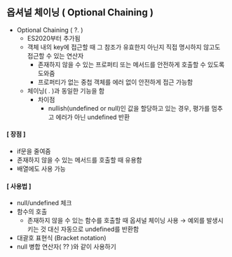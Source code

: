 ## 옵셔널 체이닝 ( Optional Chaining )
- Optional Chaining ( ?. )
  - ES2020부터 추가됨
  - 객체 내의 key에 접근할 때 그 참조가 유효한지 아닌지 직접 명시하지 않고도 접근할 수 있는 연산자
      - 존재하지 않을 수 있는 프로퍼티 또는 메서드를 안전하게 호출할 수 있도록 도와줌
      - 프로퍼티가 없는 중첩 객체를 에러 없이 안전하게 접근 가능함
  - 체이닝( . )과 동일한 기능을 함
      - 차이점
          - nullish(undefined or null)인 값을 할당하고 있는 경우, 평가를 멈추고 에러가 아닌 undefined 반환
#### [ 장점 ]
  - if문을 줄여줌
  - 존재하지 않을 수 있는 메서드를 호출할 때 유용함
  - 배열에도 사용 가능
#### [ 사용법 ]
  - null/undefined 체크
  - 함수의 호출
    - 존재하지 않을 수 있는 함수를 호출할 때 옵셔널 체이닝 사용 → 예외를 발생시키는 것 대신 자동으로 undefined를 반환함
  - 대괄호 표현식 (Bracket notation)
  - null 병합 연산자( ?? )와 같이 사용하기
